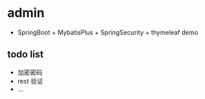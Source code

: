 # admin

- SpringBoot + MybatisPlus + SpringSecurity + thymeleaf demo

## todo list

- 加密密码
- rest 验证
- ...